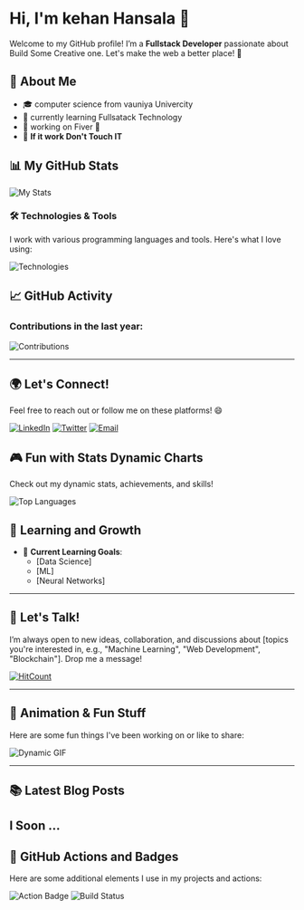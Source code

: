 
# Hi, I'm kehan Hansala 👋

Welcome to my GitHub profile! I’m a **Fullstack Developer** passionate about Build Some Creative one. Let's make the web a better place! 🚀

## 🌟 About Me

- 🎓  computer science from vauniya Univercity
- 🌱  currently learning Fullsatack Technology
- 🔭  working on Fiver 📂
- 📝 **If it work Don't Touch IT**

## 📊 My GitHub Stats

![My Stats](https://github-readme-stats.vercel.app/api?username=kehan-hansala&show_icons=true&hide_title=true&count_private=true&hide=prs&theme=dark&include_all_commits=true)

### 🛠️ Technologies & Tools

I work with various programming languages and tools. Here's what I love using:

![Technologies](https://skillicons.dev/icons?i=python,js,react,nodejs,html,css,postgres,git,docker)

## 📈 GitHub Activity

### Contributions in the last year:
![Contributions](https://github-profile-summary-cards.vercel.app/api/cards/profile-details?username=kehan-hansala&theme=default)

---

## 🌍 Let's Connect!
Feel free to reach out or follow me on these platforms! 😄

[![LinkedIn](https://img.shields.io/badge/LinkedIn-[YourLinkedInUsername]-blue?style=social&logo=linkedin)](https://www.linkedin.com/in/[YourLinkedInUsername])
[![Twitter](https://img.shields.io/badge/Twitter-[YourTwitterUsername]-blue?style=social&logo=twitter)](https://twitter.com/[YourTwitterUsername])
[![Email](https://img.shields.io/badge/Email-your.email@example.com-red?style=social&logo=gmail)](mailto:your.email@example.com)

## 🎮 Fun with Stats Dynamic Charts

Check out my dynamic stats, achievements, and skills!

![Top Languages](https://github-readme-stats.vercel.app/api/top-langs/?username=kehan-hansala&langs_count=10&theme=gruvbox)

## 🧠 Learning and Growth

- 🌱 **Current Learning Goals**:
  - [Data Science]
  - [ML]
  - [Neural Networks]

---

## 💬 Let's Talk!
I’m always open to new ideas, collaboration, and discussions about [topics you're interested in, e.g., "Machine Learning", "Web Development", "Blockchain"]. Drop me a message!

[![HitCount](http://hits.dwyl.com/[YourUsername]/[YourRepo].svg)](http://hits.dwyl.com/kehan-hansala/[YourRepo])

---

## 🎥 Animation & Fun Stuff
Here are some fun things I've been working on or like to share:

![Dynamic GIF](https://media.giphy.com/media/https://th.bing.com/th/id/R.28020003d4a493c78d8202ba6c35f179?rik=waJ%2bD2KT87ApYA&pid=ImgRaw&r=0/giphy.gif)

---

## 📚 Latest Blog Posts
I Soon ...
---

## 🌱 GitHub Actions and Badges

Here are some additional elements I use in my projects and actions:

![Action Badge](https://img.shields.io/github/workflow/status/[YourUsername]/[YourRepo]/CI?label=CI%20Status&style=for-the-badge)
![Build Status](https://img.shields.io/github/workflow/status/[YourUsername]/[YourRepo]/Build?label=Build%20Status&style=for-the-badge)

